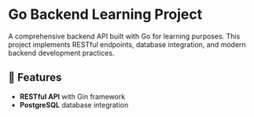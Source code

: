 # Go Backend Learning Project

A comprehensive backend API built with Go for learning purposes. This project implements RESTful endpoints, database integration, and modern backend development practices.

## 🚀 Features

- **RESTful API** with Gin framework
- **PostgreSQL** database integration

